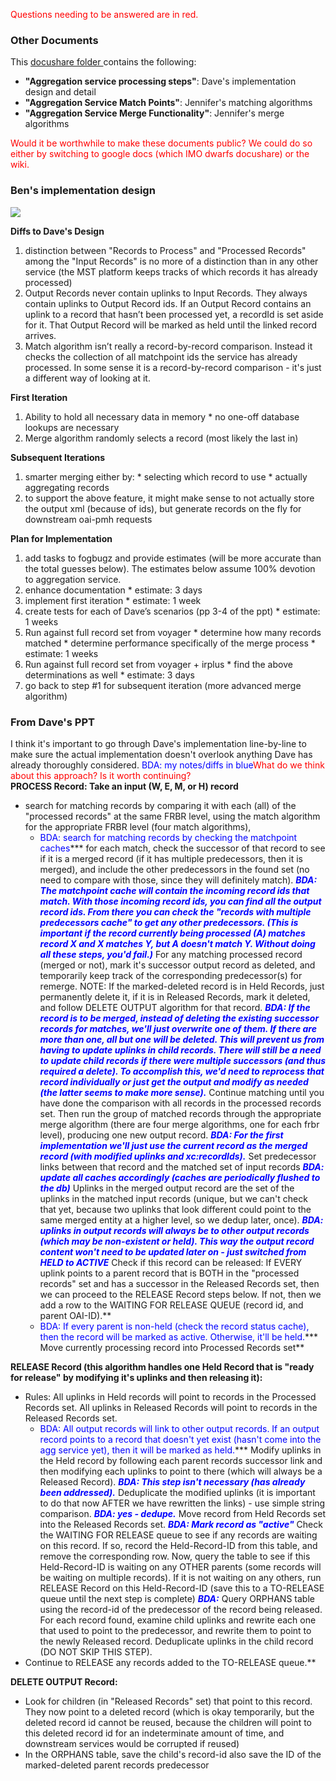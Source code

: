 <font color='red'>Questions needing to be answered are in red.</font>

### Other Documents ###
This [docushare folder ](http://docushare.lib.rochester.edu/docushare/dsweb/View/Collection-5230) contains the following:
  * **"Aggregation service processing steps"**: Dave's implementation design and detail
  * **"Aggregation Service Match Points"**: Jennifer's matching algorithms
  * **"Aggregation Service Merge Functionality"**: Jennifer's merge algorithms

<font color='red'>Would it be worthwhile to make these documents public?  We could do so either by switching to google docs (which IMO dwarfs docushare) or the wiki.</font>

### Ben's implementation design ###
<img src='https://docs.google.com/drawings/pub?id=1I607TCukkt6xjcHJ4zMyZano_kPEiM09gRR4h-cN9B0&w=960&h=720&nonsense=true.png' />

**Diffs to Dave's Design**
  1. distinction between "Records to Process" and "Processed Records" among the "Input Records" is no more of a distinction than in any other service (the MST platform keeps tracks of which records it has already processed)
  1. Output Records never contain uplinks to Input Records.  They always contain uplinks to Output Record ids.  If an Output Record contains an uplink to a record that hasn’t been processed yet, a recordId is set aside for it.  That Output Record will be marked as held until the linked record arrives.
  1. Match algorithm isn’t really a record-by-record comparison.  Instead it checks the collection of all matchpoint ids the service has already processed.  In some sense it is a record-by-record comparison - it's just a different way of looking at it.

**First Iteration**
  1. Ability to hold all necessary data in memory
    * no one-off database lookups are necessary
  1. Merge algorithm randomly selects a record (most likely the last in)

**Subsequent Iterations**
  1. smarter merging either by:
    * selecting which record to use
    * actually aggregating records
  1. to support the above feature, it might make sense to not actually store the output xml (because of ids), but generate records on the fly for downstream oai-pmh requests

**Plan for Implementation**
  1. add tasks to fogbugz and provide estimates (will be more accurate than the total guesses below).  The estimates below assume 100% devotion to aggregation service.
  1. enhance documentation
    * estimate: 3 days
  1. implement first iteration
    * estimate: 1 week
  1. create tests for each of Dave’s scenarios (pp 3-4 of the ppt)
    * estimate: 1 weeks
  1. Run against full record set from voyager
    * determine how many records matched
    * determine performance specifically of the merge process
    * estimate: 1 weeks
  1. Run against full record set from voyager + irplus
    * find the above determinations as well
    * estimate: 3 days
  1. go back to step #1 for subsequent iteration (more advanced merge algorithm)

### From Dave's PPT ###
I think it's important to go through Dave's implementation line-by-line to make sure the actual implementation doesn't overlook anything Dave has already thoroughly considered. <font color='blue'>BDA: my notes/diffs in blue</font><font color='red'>What do we think about this approach?  Is it worth continuing?</font><br />
**PROCESS Record: Take an input (W, E, M, or H) record**
  * search for matching records by comparing it with each (all) of the "processed records" at the same FRBR level, using the match algorithm for the appropriate FRBR level (four match algorithms),
    * <font color='blue'>BDA: search for matching records by checking the matchpoint caches</font>*** for each match, check the successor of that record to see if it is a merged record (if it has multiple predecessors, then it is merged), and include the other predecessors in the found set (no need to compare with those, since they will definitely match).
    ***<font color='blue'>BDA: The matchpoint cache will contain the incoming record ids that match.  With those incoming record ids, you can find all the output record ids.  From there you can check the "records with multiple predecessors cache" to get any other predecessors.  (This is important if the record currently being processed (A) matches record X and X matches Y, but A doesn't match Y.  Without doing all these steps, you'd fail.)</font>*** For any matching processed record (merged or not), mark it's successor output record as deleted, and temporarily keep track of the corresponding predecessor(s) for remerge. NOTE: If the marked-deleted record is in Held Records, just permanently delete it, if it is in Released Records, mark it deleted, and follow DELETE OUTPUT algorithm for that record.
    ***<font color='blue'>BDA: If the record is to be merged, instead of deleting the existing successor records for matches, we'll just overwrite one of them.  If there are more than one, all but one will be deleted.  This will prevent us from having to update uplinks in child records.  There will still be a need to update child records if there were multiple successors (and thus required a delete).  To accomplish this, we'd need to reprocess that record individually or just get the output and modify as needed (the latter seems to make more sense).</font>*** Continue matching until you have done the comparison with all records in the processed records set.  Then run the group of matched records through the appropriate merge algorithm (there are four merge algorithms, one for each frbr level), producing one new output record.
    ***<font color='blue'>BDA: For the first implementation we'll just use the current record as the merged record (with modified uplinks and xc:recordIds).</font>*** Set predecessor links between that record and the matched set of input records
    ***<font color='blue'>BDA: update all caches accordingly (caches are periodically flushed to the db)</font>*** Uplinks in the merged output record are the set of the uplinks in the matched input records (unique, but we can't check that yet, because two uplinks that look different could point to the same merged entity at a higher level, so we dedup later, once).
    ***<font color='blue'>BDA: uplinks in output records will always be to other output records (which may be non-existent or held).  This way the output record content won't need to be updated later on - just switched from HELD to ACTIVE</font>*** Check if this record can be released: If EVERY uplink points to a parent record that is BOTH in the "processed records" set and has a successor in the Released Records set, then we can proceed to the RELEASE Record steps below. If not, then we add a row to the WAITING FOR RELEASE QUEUE (record id, and parent OAI-ID).**
    * <font color='blue'>BDA: If every parent is non-held (check the record status cache), then the record will be marked as active.  Otherwise, it'll be held.</font>*** Move currently processing record into Processed Records set**

**RELEASE Record (this algorithm handles one Held Record that is "ready for release" by modifying it's uplinks and then releasing it):**
  * Rules: All uplinks in Held records will point to records in the Processed Records set. All uplinks in Released Records will point to records in the Released Records set.
    * <font color='blue'>BDA: All output records will link to other output records.  If an output record points to a record that doesn't yet exist (hasn't come into the agg service yet), then it will be marked as held.</font>*** Modify uplinks in the Held record by following each parent records successor link and then modifying each uplinks to point to there (which will always be a Released Record).
    ***<font color='blue'>BDA: This step isn't necessary (has already been addressed).</font>*** Deduplicate the modified uplinks (it is important to do that now AFTER we have rewritten the links) - use simple string comparison.
    ***<font color='blue'>BDA: yes - dedupe.</font>*** Move record from Held Records set into the Released Records set.
    ***<font color='blue'>BDA: Mark record as "active"</font>*** Check the WAITING FOR RELEASE queue to see if any records are waiting on this record. If so, record the Held-Record-ID from this table, and remove the corresponding row.  Now, query the table to see if this Held-Record-ID is waiting on any OTHER parents (some records will be waiting on multiple records).  If it is not waiting on any others, run RELEASE Record on this Held-Record-ID (save this to a TO-RELEASE queue until the next step is complete)
    ***<font color='blue'>BDA:</font>*** Query ORPHANS table using the record-id of the predecessor of the record being released.  For each record found, examine child uplinks and rewrite each one that used to point to the predecessor, and rewrite them to point to the newly Released record.  Deduplicate uplinks in the child record (DO NOT SKIP THIS STEP).
  * Continue to RELEASE any records added to the TO-RELEASE queue.**

**DELETE OUTPUT Record:**
  * Look for children (in "Released Records" set) that point to this record.  They now point to a deleted record (which is okay temporarily, but the deleted record id cannot be reused, because the children will point to this deleted record id for an indeterminate amount of time, and downstream services would be corrupted if reused)
  * In the ORPHANS table, save the child's record-id also save the ID of the marked-deleted parent records predecessor

<a href='Hidden comment: 
testing embedding google docs
<wiki:gadget url="http://www.extensiblecatalog.org/doc/MST/google_gadgets/agg_imp_doc.xml" height="800" width="800" />
'></a>
